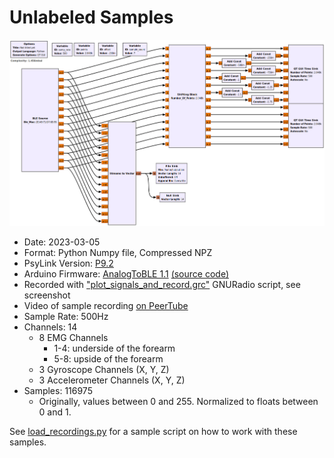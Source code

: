 # Unlabeled Samples

![gnuradio screenshot](gnuradio_screenshot.png)

- Date: 2023-03-05
- Format: Python Numpy file, Compressed NPZ
- PsyLink Version: [P9.2](https://psylink.me/p9.2)
- Arduino Firmware: [AnalogToBLE 1.1](https://psylink.me/sabt1.1/) [(source code)](https://codeberg.org/psylink/psylink/src/commit/6fcf7106994c005129073e6d00aa8bab947311f1/arduino/AnalogToBLE1.1/AnalogToBLE1.1.ino)
- Recorded with ["plot_signals_and_record.grc"](https://codeberg.org/psylink/psylink/src/commit/6fcf7106994c005129073e6d00aa8bab947311f1/gnuradio/prototype9/plot_signals_and_record.grc) GNURadio script, see screenshot
- Video of sample recording [on PeerTube](https://peertube.linuxrocks.online/w/w9iEcUuub2hAPasKWwjnUd)
- Sample Rate: 500Hz
- Channels: 14
    - 8 EMG Channels
        - 1-4: underside of the forearm
        - 5-8: upside of the forearm
    - 3 Gyroscope Channels (X, Y, Z)
    - 3 Accelerometer Channels (X, Y, Z)
- Samples: 116975
    - Originally, values between 0 and 255. Normalized to floats between 0 and 1.

See [load_recordings.py](load_recordings.py) for a sample script on how to work with these samples.
